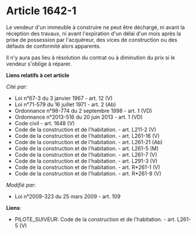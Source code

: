 # Article 1642-1

Le vendeur d'un immeuble à construire ne peut être déchargé, ni avant la réception des travaux, ni avant l'expiration d'un
délai d'un mois après la prise de possession par l'acquéreur, des vices de construction ou des défauts de conformité alors
apparents. 

Il n'y aura pas lieu à résolution du contrat ou à diminution du prix si le vendeur s'oblige à réparer.

**Liens relatifs à cet article**

_Cité par_:

  - Loi n°67-3 du 3 janvier 1967 - art. 12 (V)
  - Loi n°71-579 du 16 juillet 1971 - art. 2 (Ab)
  - Ordonnance n°98-774 du 2 septembre 1998 - art. 1 (VD)
  - Ordonnance n°2013-516 du 20 juin 2013 - art. 1 (VD)
  - Code civil - art. 1648 (V)
  - Code de la construction et de l'habitation. - art. L211-2 (V)
  - Code de la construction et de l'habitation. - art. L261-16 (V)
  - Code de la construction et de l'habitation. - art. L261-21 (Ab)
  - Code de la construction et de l'habitation. - art. L261-5 (M)
  - Code de la construction et de l'habitation. - art. L261-7 (V)
  - Code de la construction et de l'habitation. - art. L291-3 (V)
  - Code de la construction et de l'habitation. - art. R*261-1 (V)
  - Code de la construction et de l'habitation. - art. R*261-8 (V)

_Modifié par_:

  - Loi n°2009-323 du 25 mars 2009 - art. 109

**Liens**:

  - PILOTE_SUIVEUR: Code de la construction et de l'habitation. - art. L261-5 (V)
